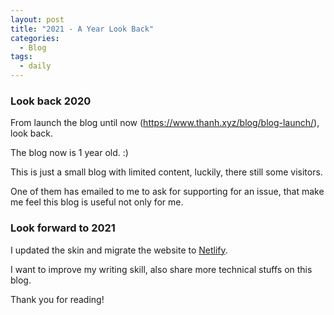 ```yaml
---
layout: post
title: "2021 - A Year Look Back"
categories:
  - Blog
tags:
  - daily
---
```


### Look back 2020

From launch the blog until now (https://www.thanh.xyz/blog/blog-launch/), look back.

The blog now is 1 year old. :)

This is just a small blog with limited content, luckily, there still some visitors.

One of them has emailed to me to ask for supporting for an issue, that make me feel this blog is useful not only for me.

### Look forward to 2021

I updated the skin and migrate the website to [Netlify](https://www.netlify.com/).

I want to improve my writing skill, also share more technical stuffs on this blog.

Thank you for reading!

